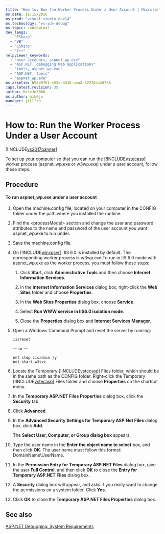 ```yaml
---
title: "How to: Run the Worker Process Under a User Account | Microsoft Docs"
ms.date: 11/15/2016
ms.prod: "visual-studio-dev14"
ms.technology: "vs-ide-debug"
ms.topic: conceptual
dev_langs: 
  - "FSharp"
  - "VB"
  - "CSharp"
  - "C++"
helpviewer_keywords: 
  - "user accounts, aspnet_wp.exe"
  - "ASP.NET, debugging Web applications"
  - "tools, aspnet_wp.exe"
  - "ASP.NET, tools"
  - "aspnet_wp.exe"
ms.assetid: b58e97b1-e62a-4318-aea4-52276ea20735
caps.latest.revision: 35
author: MikeJo5000
ms.author: mikejo
manager: jillfra
---
```

# How to: Run the Worker Process Under a User Account
[!INCLUDE[vs2017banner](../includes/vs2017banner.md)]

To set up your computer so that you can run the [!INCLUDE[vstecasp](../includes/vstecasp-md.md)] worker process (aspnet_wp.exe or w3wp.exe) under a user account, follow these steps.  
  
## Procedure  
  
#### To run aspnet_wp.exe under a user account  
  
1. Open the machine.config file, located on your computer in the CONFIG folder under the path where you installed the runtime.  
  
2. Find the &lt;processModel&gt; section and change the user and password attributes to the name and password of the user account you want aspnet_wp.exe to run under.  
  
3. Save the machine.config file.  
  
4. On [!INCLUDE[winxpsvr](../includes/winxpsvr-md.md)], IIS 6.0 is installed by default. The corresponding worker process is w3wp.exe.To run in IIS 6.0 mode with aspnet_wp.exe as the worker process, you must follow these steps:  
  
    1. Click **Start**, click **Administrative Tools** and then choose **Internet Information Services**.  
  
    2. In the **Internet Information Services** dialog box, right-click the **Web Sites** folder and choose **Properties**.  
  
    3. In the **Web Sites Properties** dialog box, choose **Service**.  
  
    4. Select **Run WWW service in IIS6.0 isolation mode**.  
  
    5. Close the **Properties** dialog box and **Internet Services Manager**.  
  
5. Open a Windows Command Prompt and reset the server by running:  
  
    ```  
    iisreset  
    ```  

    — or —  
  
    ```  
    net stop iisadmin /y  
    net start w3svc  
    ```  
  
6. Locate the Temporary [!INCLUDE[vstecasp](../includes/vstecasp-md.md)] Files folder, which should be in the same path as the CONFIG folder. Right-click the Temporary [!INCLUDE[vstecasp](../includes/vstecasp-md.md)] Files folder and choose **Properties** on the shortcut menu.  
  
7. In the **Temporary ASP.NET Files Properties** dialog box, click the **Security** tab.  
  
8. Click **Advanced**.  
  
9. In the **Advanced Security Settings for Temporary ASP.Net Files** dialog box, click **Add**.  
  
    The **Select User, Computer, or Group dialog box** appears.  
  
10. Type the user name in the **Enter the object name to select** box, and then click **OK**. The user name must follow this format: DomainName\UserName.  
  
11. In the **Permission Entry for Temporary ASP.NET Files** dialog box, give the user **Full Control**, and then click **OK** to close the **Entry for Temporary ASP.NET Files** dialog box.  
  
12. A **Security** dialog box will appear, and asks if you really want to change the permissions on a system folder. Click **Yes**.  
  
13. Click **OK** to close the **Temporary ASP.NET Files Properties** dialog box.  
  
## See also  
[ASP.NET Debugging: System Requirements](../debugger/aspnet-debugging-system-requirements.md)  
